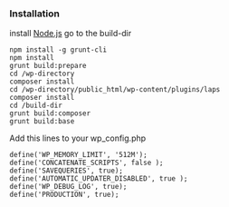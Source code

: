 ### Installation

install [Node.js](https://nodejs.org/en/download/package-manager/)
go to the build-dir

    npm install -g grunt-cli
    npm install
    grunt build:prepare
    cd /wp-directory
    composer install    
    cd /wp-directory/public_html/wp-content/plugins/laps
    composer install
    cd /build-dir
    grunt build:composer
    grunt build:base

Add this lines to your wp_config.php

    define('WP_MEMORY_LIMIT', '512M');    
    define('CONCATENATE_SCRIPTS', false );    
    define('SAVEQUERIES', true);    
    define('AUTOMATIC_UPDATER_DISABLED', true );     
    define('WP_DEBUG_LOG', true);    
    define('PRODUCTION', true);
